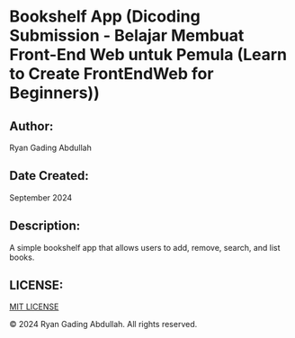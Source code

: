# Bookshelf App (Dicoding Submission - Belajar Membuat Front-End Web untuk Pemula (Learn to Create FrontEndWeb for Beginners))

## Author:

Ryan Gading Abdullah

## Date Created:

September 2024

## Description:

A simple bookshelf app that allows users to add, remove, search, and list books.

## LICENSE:

[MIT LICENSE](LICENSE)

&copy; 2024 Ryan Gading Abdullah. All rights reserved.
